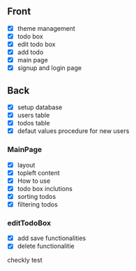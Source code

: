 
## Front 
- [x] theme management
- [x] todo box
- [x] edit todo box
- [x] add todo
- [x] main page
- [x] signup and login page

## Back
- [x] setup database
- [x] users table
- [x] todos table
- [x] defaut values procedure for new users

### MainPage
- [x] layout
- [x] topleft content
- [x] How to use
- [x] todo box inclutions 
- [x] sorting todos
- [x] filtering todos

### editTodoBox
- [x] add save functionalities
- [x] delete functionalitie

checkly test